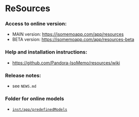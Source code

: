 # ReSources

### Access to online version:
- MAIN version: https://isomemoapp.com/app/resources
- BETA version: https://isomemoapp.com/app/resources-beta

### Help and installation instructions:
- https://github.com/Pandora-IsoMemo/resources/wiki

### Release notes:
- see `NEWS.md`

### Folder for online models
- [`inst/app/predefinedModels`](https://github.com/Pandora-IsoMemo/resources/tree/main/inst/app/predefinedModels)
